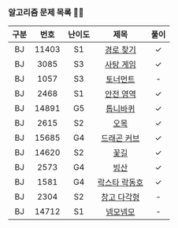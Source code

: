 ### 알고리즘 문제 목록 👾👾
| 구분 | 번호 | 난이도 |   제목   | 풀이 |
|:---:|:---:|:---:|:-----------------:|:---:|
| BJ | 11403 | S1  |    [경로 찾기](https://www.acmicpc.net/problem/11403)    |  ✓  |
| BJ | 3085 | S3  |    [사탕 게임](https://www.acmicpc.net/problem/3085)    |  ✓  |
| BJ | 1057 | S3  |    [토너먼트](https://www.acmicpc.net/problem/1057)    |  -  |
| BJ | 2468 | S1  |    [안전 영역](https://www.acmicpc.net/problem/2468)    |  ✓  |
| BJ | 14891 | G5  |    [톱니바퀴](https://www.acmicpc.net/problem/14891)    |  ✓  |
| BJ | 2615 | S2  |    [오목](https://www.acmicpc.net/problem/2615)    |  ✓  |
| BJ | 15685 | G4  |    [드래곤 커브](https://www.acmicpc.net/problem/15685)    |  ✓  |
| BJ | 14620 | S2  |    [꽃길](https://www.acmicpc.net/problem/14620)    |  ✓  |
| BJ | 2573 | G4  |    [빙산](https://www.acmicpc.net/problem/2573)    |   ✓  |
| BJ | 1581 | G4  |    [락스타 락동호](https://www.acmicpc.net/problem/1581)    |   ✓  |
| BJ | 2304 | S2  |    [창고 다각형](https://www.acmicpc.net/problem/2304)    |  -  |
| BJ | 14712 | S1  |    [넴모넴모](https://www.acmicpc.net/problem/14712)    |   -  |
